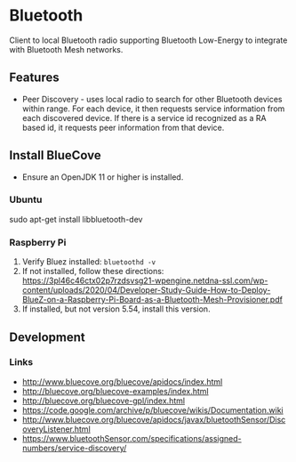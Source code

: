 # Bluetooth
Client to local Bluetooth radio supporting Bluetooth Low-Energy to
integrate with Bluetooth Mesh networks.

## Features
* Peer Discovery - uses local radio to search for other Bluetooth devices within range. For each device, it then
requests service information from each discovered device. If there is a service id recognized as a RA based id,
it requests peer information from that device.

## Install BlueCove
* Ensure an OpenJDK 11 or higher is installed.

### Ubuntu
sudo apt-get install libbluetooth-dev

### Raspberry Pi
1. Verify Bluez installed: ```bluetoothd -v```
1. If not installed, follow these directions: https://3pl46c46ctx02p7rzdsvsg21-wpengine.netdna-ssl.com/wp-content/uploads/2020/04/Developer-Study-Guide-How-to-Deploy-BlueZ-on-a-Raspberry-Pi-Board-as-a-Bluetooth-Mesh-Provisioner.pdf
1. If installed, but not version 5.54, install this version.

## Development

### Links
* http://www.bluecove.org/bluecove/apidocs/index.html
* http://bluecove.org/bluecove-examples/index.html
* http://bluecove.org/bluecove-gpl/index.html
* https://code.google.com/archive/p/bluecove/wikis/Documentation.wiki
* http://www.bluecove.org/bluecove/apidocs/javax/bluetoothSensor/DiscoveryListener.html
* https://www.bluetoothSensor.com/specifications/assigned-numbers/service-discovery/

